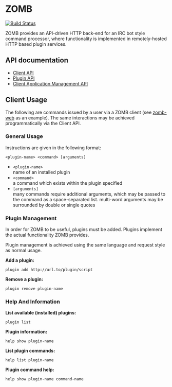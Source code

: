 # ZOMB 
[![Build Status](https://drone.io/github.com/shrimpza/zomb/status.png)](https://drone.io/github.com/shrimpza/zomb/latest)

ZOMB provides an API-driven HTTP back-end for an IRC bot style command
processor, where functionality is implemented in remotely-hosted HTTP based
plugin services.

## API documentation

- [Client API](https://github.com/shrimpza/zomb/wiki/Client-API)
- [Plugin API](https://github.com/shrimpza/zomb/wiki/Plugin-API)
- [Client Application Management API](https://github.com/shrimpza/zomb/wiki/Application-API)


## Client Usage

The following are commands issued by a user via a ZOMB client (see
[zomb-web](https://github.com/shrimpza/zomb-web/) as an example). The same
interactions may be achieved programmatically via the Client API.

### General Usage

Instructions are given in the following format:

`<plugin-name> <command> [arguments]`

- `<plugin-name>`<br/>
  name of an installed plugin
- `<command>`<br/>
  a command which exists within the plugin specified
- `[arguments]`<br/>
  many commands require additional arguments, which may be passed to the
  command as a space-separated list. multi-word arguments may be surrounded
  by double or single quotes

### Plugin Management

In order for ZOMB to be useful, plugins must be added. Plugins implement
the actual functionality ZOMB provides.

Plugin management is achieved using the same language and request style as
normal usage.

**Add a plugin:**

`plugin add http://url.to/plugin/script`

**Remove a plugin:**

`plugin remove plugin-name`

### Help And Information

**List available (installed) plugins:**

`plugin list`

**Plugin information:**

`help show plugin-name`

**List plugin commands:**

`help list plugin-name`

**Plugin command help:**

`help show plugin-name command-name`
